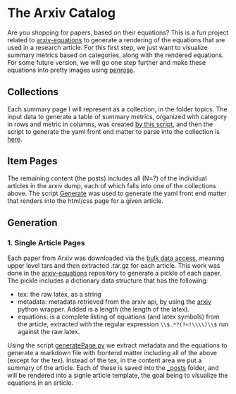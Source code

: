 # The Arxiv Catalog

Are you shopping for papers, based on their equations? This is a fun project
related to [arxiv-equations](https://www.github.com/vsoch/arxiv-equations)
to generate a rendering of the equations that are used in a research article.
For this first step, we just want to visualize summary metrics based on
categories, along with the rendered equations. For some future version,
we will go one step further and make these equations into pretty images
using [penrose](https://www.github.com/penrose/penrose).

## Collections

Each summary page I will represent as a collection, in the folder topics.
The input data to generate a table of summary metrics, organized with category in
rows and metric in columns, was created [by this script](), and then
the script to generate the yaml front end matter to parse into the collection
is [here]().

## Item Pages

The remaining content (the posts) includes all (N=?) of the individual articles in
the arxiv dump, each of which falls into one of the collections above. The script
[Generate](generatePage.py) was used to generate the yaml front end matter that
renders into the html/css page for a given article.

## Generation

### 1. Single Article Pages

Each paper from Arxiv was downloaded via the [bulk data access](https://arxiv.org/help/bulk_data), meaning upper level tars and then extracted .tar.gz for each article. This work was done in the [arxiv-equations](https://www.github.com/vsoch/arxiv-equations) repository to generate a pickle of each paper. The pickle includes a dictionary data structure that has the following:

 - tex: the raw latex, as a string
 - metadata: metadata retrieved from the arxiv api, by using the [arxiv](https://github.com/lukasschwab/arxiv.py) python wrapper. Added is a length (the length of the latex).
 - equations: is a complete listing of equations (and latex symbols) from the article, extracted with the regular expression `\\$.*?(?<!\\\\)\\$` run against the raw latex.

Using the script [generatePage.py](generatePage.py) we extract metadata and the 
equations to generate a markdown file with frontend matter including all of the 
above (except for the tex). Instead of the tex, in the content area we put a 
summary of the article. Each of these is saved into the [_posts](_posts) folder,
and will be rendered into a signle article template, the goal being to visualize
the equations in an article.
